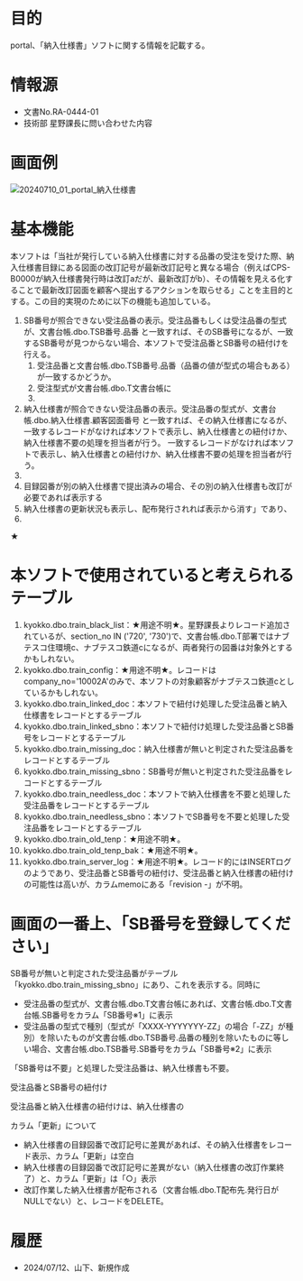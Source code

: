 # 目的
portal、「納入仕様書」ソフトに関する情報を記載する。

# 情報源
- 文書No.RA-0444-01
- 技術部 星野課長に問い合わせた内容

# 画面例
![20240710_01_portal_納入仕様書](https://github.com/n-yamashita-se/test1/assets/120544602/4387fe96-8e33-4fe4-a9a8-166b4557914d)

# 基本機能
本ソフトは「当社が発行している納入仕様書に対する品番の受注を受けた際、納入仕様書目録にある図面の改訂記号が最新改訂記号と異なる場合（例えばCPS-B0000が納入仕様書発行時は改訂aだが、最新改訂がb）、その情報を見える化することで最新改訂図面を顧客へ提出するアクションを取らせる」ことを主目的とする。この目的実現のために以下の機能も追加している。
1. SB番号が照合できない受注品番の表示。受注品番もしくは受注品番の型式が、文書台帳.dbo.TSB番号.品番 と一致すれば、そのSB番号になるが、一致するSB番号が見つからない場合、本ソフトで受注品番とSB番号の紐付けを行える。
   1. 受注品番と文書台帳.dbo.TSB番号.品番（品番の値が型式の場合もある）が一致するかどうか。
   2. 受注型式が文書台帳.dbo.T文書台帳に
   3. 
2. 納入仕様書が照合できない受注品番の表示。受注品番の型式が、文書台帳.dbo.納入仕様書.顧客図面番号 と一致すれば、その納入仕様書になるが、一致するレコードがなければ本ソフトで表示し、納入仕様書との紐付けか、納入仕様書不要の処理を担当者が行う。
一致するレコードがなければ本ソフトで表示し、納入仕様書との紐付けか、納入仕様書不要の処理を担当者が行う。
3. 
4. 目録図番が別の納入仕様書で提出済みの場合、その別の納入仕様書も改訂が必要であれば表示する 
5. 納入仕様書の更新状況も表示し、配布発行されれば表示から消す」であり、
6. 

★



# 本ソフトで使用されていると考えられるテーブル
1. kyokko.dbo.train_black_list：★用途不明★。星野課長よりレコード追加されているが、section_no IN ('720', '730')で、文書台帳.dbo.T部署ではナブテスコ住環境c、ナブテスコ鉄道cになるが、両者発行の図番は対象外とするかもしれない。
2. kyokko.dbo.train_config：★用途不明★。レコードはcompany_no='10002A'のみで、本ソフトの対象顧客がナブテスコ鉄道cとしているかもしれない。
3. kyokko.dbo.train_linked_doc：本ソフトで紐付け処理した受注品番と納入仕様書をレコードとするテーブル
4. kyokko.dbo.train_linked_sbno：本ソフトで紐付け処理した受注品番とSB番号をレコードとするテーブル
5. kyokko.dbo.train_missing_doc：納入仕様書が無いと判定された受注品番をレコードとするテーブル
6. kyokko.dbo.train_missing_sbno：SB番号が無いと判定された受注品番をレコードとするテーブル
7. kyokko.dbo.train_needless_doc：本ソフトで納入仕様書を不要と処理した受注品番をレコードとするテーブル
8. kyokko.dbo.train_needless_sbno：本ソフトでSB番号を不要と処理した受注品番をレコードとするテーブル
9. kyokko.dbo.train_old_tenp：★用途不明★。
10. kyokko.dbo.train_old_tenp_bak：★用途不明★。
11. kyokko.dbo.train_server_log：★用途不明★。レコード的にはINSERTログのようであり、受注品番とSB番号の紐付け、受注品番と納入仕様書の紐付けの可能性は高いが、カラムmemoにある「revision -」が不明。

# 画面の一番上、「SB番号を登録してください」
SB番号が無いと判定された受注品番がテーブル「kyokko.dbo.train_missing_sbno」にあり、これを表示する。同時に
- 受注品番の型式が、文書台帳.dbo.T文書台帳にあれば、文書台帳.dbo.T文書台帳.SB番号をカラム「SB番号※1」に表示
- 受注品番の型式で種別（型式が「XXXX-YYYYYYY-ZZ」の場合「-ZZ」が種別）を除いたものが文書台帳.dbo.TSB番号.品番の種別を除いたものに等しい場合、文書台帳.dbo.TSB番号.SB番号をカラム「SB番号※2」に表示
  

「SB番号は不要」と処理した受注品番は、納入仕様書も不要。

受注品番とSB番号の紐付け

受注品番と納入仕様書の紐付けは、納入仕様書の



カラム「更新」について
- 納入仕様書の目録図番で改訂記号に差異があれば、その納入仕様書をレコード表示、カラム「更新」は空白
- 納入仕様書の目録図番で改訂記号に差異がない（納入仕様書の改訂作業終了）と、カラム「更新」は「○」表示
- 改訂作業した納入仕様書が配布される（文書台帳.dbo.T配布先.発行日がNULLでない）と、レコードをDELETE。


# 履歴
- 2024/07/12、山下、新規作成
